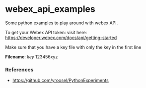 # webex_api_examples
Some python examples to play around with webex API.

To get your Webex API token: visit here: https://developer.webex.com/docs/api/getting-started

Make sure that you have a key file with only the key in the first line    

__Filename__: *key*
       123456xyz 

### References 
* https://github.com/yroosel/PythonExperiments
